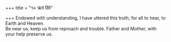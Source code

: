 +++
title = "१० ऋतं दिवे"

+++
Endowed with understanding, I have uttered this truth, for all to hear, to Earth and Heaven.  
     Be near us, keep us from reproach and trouble. Father and Mother, with your help preserve us.